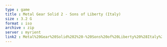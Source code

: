 ```yaml
---
type : game
title : Metal Gear Solid 2 - Sons of Liberty (Italy)
size : 3.2 G
format : iso
archive : zip
server : myrient
link2 : Metal%20Gear%20Solid%202%20-%20Sons%20of%20Liberty%20%28Italy%29
---
```

